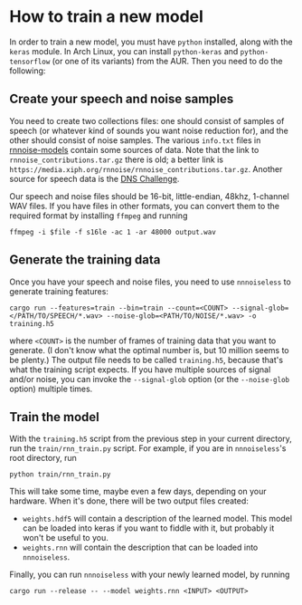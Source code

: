 # How to train a new model

In order to train a new model, you must have `python` installed, along with the
`keras` module. In Arch Linux, you can install `python-keras` and
`python-tensorflow` (or one of its variants) from the AUR. Then you need to do
the following:


## Create your speech and noise samples

You need to create two collections files: one should consist of samples of speech (or
whatever kind of sounds you want noise reduction for), and the other should
consist of noise samples. The various `info.txt` files in
[rnnoise-models](https://github.com/GregorR/rnnoise-models) contain some
sources of data. Note that the link to `rnnoise_contributions.tar.gz` there is
old; a better link is
`https://media.xiph.org/rnnoise/rnnoise_contributions.tar.gz`.
Another source for speech data is the [DNS Challenge](https://github.com/microsoft/DNS-Challenge).

Our speech and noise files should be 16-bit, little-endian, 48khz, 1-channel WAV files. If
you have files in other formats, you can convert them to the required format by
installing `ffmpeg` and running
```
ffmpeg -i $file -f s16le -ac 1 -ar 48000 output.wav
```

## Generate the training data

Once you have your speech and noise files, you need to use `nnnoiseless` to
generate training features:
```
cargo run --features=train --bin=train --count=<COUNT> --signal-glob=</PATH/TO/SPEECH/*.wav> --noise-glob=<PATH/TO/NOISE/*.wav> -o training.h5
```
where `<COUNT>` is the number of frames of training data that you want to
generate. (I don't know what the optimal number is, but 10 million seems to be
plenty.) The output file needs to be called `training.h5`, because that's what
the training script expects.
If you have multiple sources of signal and/or noise, you can invoke the `--signal-glob` option (or the `--noise-glob` option) multiple times.

## Train the model

With the `training.h5` script from the previous step in your current directory,
run the `train/rnn_train.py` script. For example, if you are in `nnnoiseless`'s
root directory, run
```
python train/rnn_train.py
```
This will take some time, maybe even a few days, depending on your hardware.
When it's done, there will be two output files created:

- `weights.hdf5` will contain a description of the learned model. This model can be loaded into keras if you want to fiddle with it, but probably it won't be useful to you.
- `weights.rnn` will contain the description that can be loaded into `nnnoiseless`.

Finally, you can run `nnnoiseless` with your newly learned model, by running
```
cargo run --release -- --model weights.rnn <INPUT> <OUTPUT>
```
